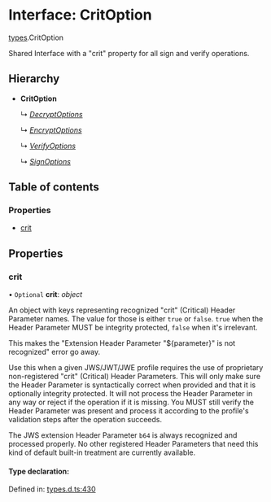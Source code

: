 # Interface: CritOption

[types](../modules/types.md).CritOption

Shared Interface with a "crit" property for all sign and verify operations.

## Hierarchy

* **CritOption**

  ↳ [*DecryptOptions*](types.decryptoptions.md)

  ↳ [*EncryptOptions*](types.encryptoptions.md)

  ↳ [*VerifyOptions*](types.verifyoptions.md)

  ↳ [*SignOptions*](types.signoptions.md)

## Table of contents

### Properties

- [crit](types.critoption.md#crit)

## Properties

### crit

• `Optional` **crit**: *object*

An object with keys representing recognized "crit" (Critical) Header Parameter
names. The value for those is either `true` or `false`. `true` when the
Header Parameter MUST be integrity protected, `false` when it's irrelevant.

This makes the "Extension Header Parameter "${parameter}" is not recognized"
error go away.

Use this when a given JWS/JWT/JWE profile requires the use of proprietary
non-registered "crit" (Critical) Header Parameters. This will only make sure
the Header Parameter is syntactically correct when provided and that it is
optionally integrity protected. It will not process the Header Parameter in
any way or reject if the operation if it is missing. You MUST still
verify the Header Parameter was present and process it according to the
profile's validation steps after the operation succeeds.

The JWS extension Header Parameter `b64` is always recognized and processed
properly. No other registered Header Parameters that need this kind of
default built-in treatment are currently available.

#### Type declaration:

Defined in: [types.d.ts:430](https://github.com/panva/jose/blob/main/src/types.d.ts#L430)
